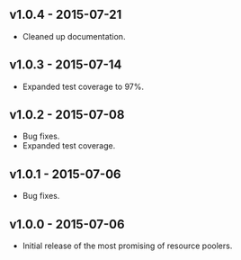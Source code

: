 
## v1.0.4 - 2015-07-21
 - Cleaned up documentation.

## v1.0.3 - 2015-07-14
 - Expanded test coverage to 97%.

## v1.0.2 - 2015-07-08
 - Bug fixes.
 - Expanded test coverage.

## v1.0.1 - 2015-07-06
 - Bug fixes.

## v1.0.0 - 2015-07-06
 - Initial release of the most promising of resource poolers.
